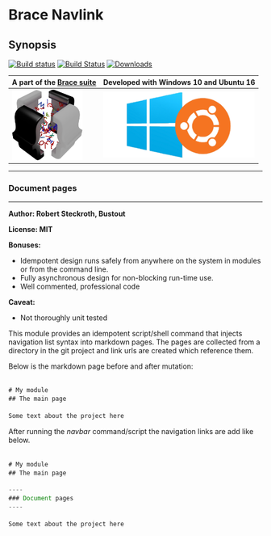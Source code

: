 # Brace Navlink 
## Synopsis 

[![Build status](https://ci.appveyor.com/api/projects/status//branch/master?svg=true)](https://ci.appveyor.com/project/restarian/brace-navlink/branch/master) [![Build Status](https://travis-ci.org/restarian/brace_navlink.svg?branch=master)](https://travis-ci.org/restarian/brace_navlink) [![Downloads](https://img.shields.io/npm/dm/brace_navlink.svg?svg=true)](https://npmjs.org/package/brace_navlink)

| A part of the [Brace suite](https://github.com/restarian/restarian/blob/master/brace/README.md)| Developed with Windows 10 and Ubuntu 16 
| ---- | ----
| ![Brace](https://raw.githubusercontent.com/restarian/restarian/master/brace/doc/image/brace_logo_small.png) | [![Ubuntu on Windows](https://raw.githubusercontent.com/restarian/restarian/master/doc/image/ubuntu_windows_logo.png)](https://github.com/Microsoft/BashOnWindows) | 

----
### Document pages


----

**Author: Robert Steckroth, Bustout**

**License: MIT**

**Bonuses:**
* Idempotent design runs safely from anywhere on the system in modules or from the command line.
* Fully asynchronous design for non-blocking run-time use.
* Well commented, professional code

**Caveat:**
* Not thoroughly unit tested

This module provides an idempotent script/shell command that injects navigation list syntax into markdown pages. The pages are collected from a directory in the git project and link urls are created which reference them.

Below is the markdown page before and after mutation:

```javascript

# My module
## The main page

Some text about the project here
```
After running the *navbar* command/script the navigation links are add like below.

```javascript

# My module
## The main page

----
### Document pages
----

Some text about the project here
```


